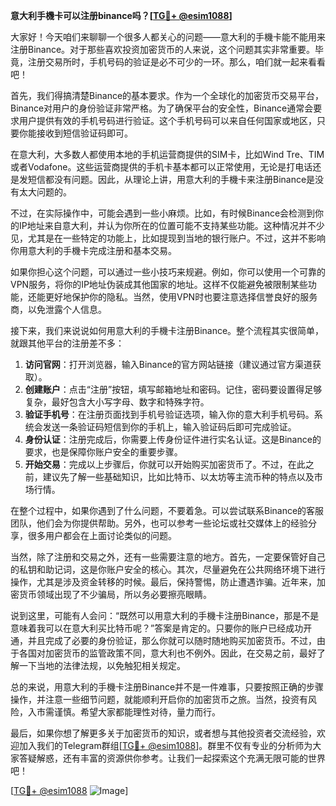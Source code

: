 **意大利手機卡可以注册binance吗？[[TG💪+ @esim1088](https://t.me/s/esim1088)]**

大家好！今天咱们来聊聊一个很多人都关心的问题——意大利的手機卡能不能用来注册Binance。对于那些喜欢投资加密货币的人来说，这个问题其实非常重要。毕竟，注册交易所时，手机号码的验证是必不可少的一环。那么，咱们就一起来看看吧！

首先，我们得搞清楚Binance的基本要求。作为一个全球化的加密货币交易平台，Binance对用户的身份验证非常严格。为了确保平台的安全性，Binance通常会要求用户提供有效的手机号码进行验证。这个手机号码可以来自任何国家或地区，只要你能接收到短信验证码即可。

在意大利，大多数人都使用本地的手机运营商提供的SIM卡，比如Wind Tre、TIM或者Vodafone。这些运营商提供的手机卡基本都可以正常使用，无论是打电话还是发短信都没有问题。因此，从理论上讲，用意大利的手機卡来注册Binance是没有太大问题的。

不过，在实际操作中，可能会遇到一些小麻烦。比如，有时候Binance会检测到你的IP地址来自意大利，并认为你所在的位置可能不支持某些功能。这种情况并不少见，尤其是在一些特定的功能上，比如提现到当地的银行账户。不过，这并不影响你用意大利的手機卡完成注册和基本交易。

如果你担心这个问题，可以通过一些小技巧来规避。例如，你可以使用一个可靠的VPN服务，将你的IP地址伪装成其他国家的地址。这样不仅能避免被限制某些功能，还能更好地保护你的隐私。当然，使用VPN时也要注意选择信誉良好的服务商，以免泄露个人信息。

接下来，我们来说说如何用意大利的手機卡注册Binance。整个流程其实很简单，就跟其他平台的注册差不多：

1. **访问官网**：打开浏览器，输入Binance的官方网站链接（建议通过官方渠道获取）。
2. **创建账户**：点击“注册”按钮，填写邮箱地址和密码。记住，密码要设置得足够复杂，最好包含大小写字母、数字和特殊字符。
3. **验证手机号**：在注册页面找到手机号验证选项，输入你的意大利手机号码。系统会发送一条验证码短信到你的手机上，输入验证码后即可完成验证。
4. **身份认证**：注册完成后，你需要上传身份证件进行实名认证。这是Binance的要求，也是保障你账户安全的重要步骤。
5. **开始交易**：完成以上步骤后，你就可以开始购买加密货币了。不过，在此之前，建议先了解一些基础知识，比如比特币、以太坊等主流币种的特点以及市场行情。

在整个过程中，如果你遇到了什么问题，不要着急。可以尝试联系Binance的客服团队，他们会为你提供帮助。另外，也可以参考一些论坛或社交媒体上的经验分享，很多用户都会在上面讨论类似的问题。

当然，除了注册和交易之外，还有一些需要注意的地方。首先，一定要保管好自己的私钥和助记词，这是你账户安全的核心。其次，尽量避免在公共网络环境下进行操作，尤其是涉及资金转移的时候。最后，保持警惕，防止遭遇诈骗。近年来，加密货币领域出现了不少骗局，所以务必要擦亮眼睛。

说到这里，可能有人会问：“既然可以用意大利的手機卡注册Binance，那是不是意味着我可以在意大利买比特币呢？”答案是肯定的。只要你的账户已经成功开通，并且完成了必要的身份验证，那么你就可以随时随地购买加密货币。不过，由于各国对加密货币的监管政策不同，意大利也不例外。因此，在交易之前，最好了解一下当地的法律法规，以免触犯相关规定。

总的来说，用意大利的手機卡注册Binance并不是一件难事，只要按照正确的步骤操作，并注意一些细节问题，就能顺利开启你的加密货币之旅。当然，投资有风险，入市需谨慎。希望大家都能理性对待，量力而行。

最后，如果你想了解更多关于加密货币的知识，或者想与其他投资者交流经验，欢迎加入我们的Telegram群组[[TG💪+ @esim1088](https://t.me/s/esim1088)]。群里不仅有专业的分析师为大家答疑解惑，还有丰富的资源供你参考。让我们一起探索这个充满无限可能的世界吧！

[[TG💪+ @esim1088](https://t.me/s/esim1088) ![Image](https://i.postimg.cc/4NQfJmqS/Snipaste-2025-05-13-00-14-12.png)]